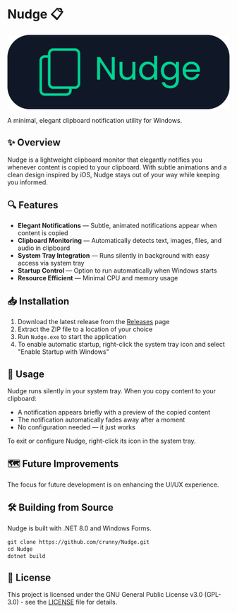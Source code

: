 # Nudge 📋

<p align="center">
  <img src="Nudge/Assets/NudgeBanner.png" width="800" alt="Nudge Banner">
</p>

A minimal, elegant clipboard notification utility for Windows.

## ✨ Overview

Nudge is a lightweight clipboard monitor that elegantly notifies you whenever content is copied to your clipboard. With subtle animations and a clean design inspired by iOS, Nudge stays out of your way while keeping you informed.

## 🔍 Features

- **Elegant Notifications** — Subtle, animated notifications appear when content is copied
- **Clipboard Monitoring** — Automatically detects text, images, files, and audio in clipboard
- **System Tray Integration** — Runs silently in background with easy access via system tray
- **Startup Control** — Option to run automatically when Windows starts
- **Resource Efficient** — Minimal CPU and memory usage

## 📥 Installation

1. Download the latest release from the [Releases](https://github.com/crunny/Nudge/releases) page
2. Extract the ZIP file to a location of your choice
3. Run `Nudge.exe` to start the application
4. To enable automatic startup, right-click the system tray icon and select "Enable Startup with Windows"

## 🚀 Usage

Nudge runs silently in your system tray. When you copy content to your clipboard:

- A notification appears briefly with a preview of the copied content
- The notification automatically fades away after a moment
- No configuration needed — it just works

To exit or configure Nudge, right-click its icon in the system tray.

## 🗺️ Future Improvements

The focus for future development is on enhancing the UI/UX experience.

## 🛠️ Building from Source

Nudge is built with .NET 8.0 and Windows Forms.

```
git clone https://github.com/crunny/Nudge.git
cd Nudge
dotnet build
```

## 📄 License

This project is licensed under the GNU General Public License v3.0 (GPL-3.0) - see the [LICENSE](LICENSE) file for details.
